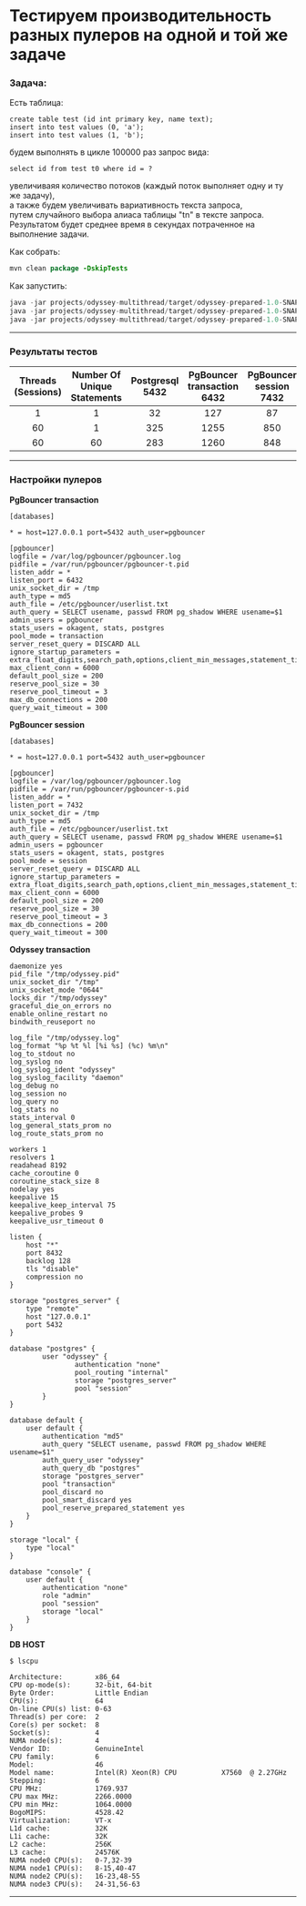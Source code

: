 # Тестируем производительность разных пулеров на одной и той же задаче

### Задача:

Есть таблица:
```roomsql
create table test (id int primary key, name text);
insert into test values (0, 'a');
insert into test values (1, 'b');
```
будем выполнять в цикле 100000 раз запрос вида:
```roomsql
select id from test t0 where id = ?
```
увеличиваяя количество потоков (каждый поток выполняет одну и ту же задачу), <br/>а также будем
увеличивать вариативность текста запроса, <br/>путем случайного выбора алиаса таблицы "tn" в тексте запроса.<br/>
Результатом будет среднее время в секундах потраченное на выполнение задачи.

Как собрать:
```java
mvn clean package -DskipTests
```
Как запустить:
```java
java -jar projects/odyssey-multithread/target/odyssey-prepared-1.0-SNAPSHOT.jar "jdbc:postgresql://10.0.0.4:5432/postgres?user=test&password=test" 1 1 100000
java -jar projects/odyssey-multithread/target/odyssey-prepared-1.0-SNAPSHOT.jar "jdbc:postgresql://10.0.0.4:5432/postgres?user=test&password=test" 60 1 100000
java -jar projects/odyssey-multithread/target/odyssey-prepared-1.0-SNAPSHOT.jar "jdbc:postgresql://10.0.0.4:5432/postgres?user=test&password=test" 60 60 100000
```

---

### Результаты тестов

| Threads<br/>(Sessions) | Number Of<br/>Unique <br/>Statements | Postgresql<br/>5432 | PgBouncer<br/>transaction<br/>6432 | PgBouncer<br/>session<br/>7432 | Odyssey<br/>transaction<br/>8432 |
|:----------------------:|:------------------------------------:|:-------------------:|:----------------------------------:|:------------------------------:|:--------------------------------:|
|           1            |                  1                   |         32          |                127                 |               87               |               101                |
|           60           |                  1                   |         325         |                1255                |              850               |               3540               |
|           60           |                  60                  |         283         |                1260                |              848               |               3680               |
---

### Настройки пулеров

**PgBouncer transaction**

```
[databases]

* = host=127.0.0.1 port=5432 auth_user=pgbouncer

[pgbouncer]
logfile = /var/log/pgbouncer/pgbouncer.log
pidfile = /var/run/pgbouncer/pgbouncer-t.pid
listen_addr = *
listen_port = 6432
unix_socket_dir = /tmp
auth_type = md5
auth_file = /etc/pgbouncer/userlist.txt
auth_query = SELECT usename, passwd FROM pg_shadow WHERE usename=$1
admin_users = pgbouncer
stats_users = okagent, stats, postgres
pool_mode = transaction
server_reset_query = DISCARD ALL
ignore_startup_parameters = extra_float_digits,search_path,options,client_min_messages,statement_timeout
max_client_conn = 6000
default_pool_size = 200
reserve_pool_size = 30
reserve_pool_timeout = 3
max_db_connections = 200
query_wait_timeout = 300
```

**PgBouncer session**

```
[databases]

* = host=127.0.0.1 port=5432 auth_user=pgbouncer

[pgbouncer]
logfile = /var/log/pgbouncer/pgbouncer.log
pidfile = /var/run/pgbouncer/pgbouncer-s.pid
listen_addr = *
listen_port = 7432
unix_socket_dir = /tmp
auth_type = md5
auth_file = /etc/pgbouncer/userlist.txt
auth_query = SELECT usename, passwd FROM pg_shadow WHERE usename=$1
admin_users = pgbouncer
stats_users = okagent, stats, postgres
pool_mode = session
server_reset_query = DISCARD ALL
ignore_startup_parameters = extra_float_digits,search_path,options,client_min_messages,statement_timeout
max_client_conn = 6000
default_pool_size = 200
reserve_pool_size = 30
reserve_pool_timeout = 3
max_db_connections = 200
query_wait_timeout = 300
```
**Odyssey transaction**

```
daemonize yes
pid_file "/tmp/odyssey.pid"
unix_socket_dir "/tmp"
unix_socket_mode "0644"
locks_dir "/tmp/odyssey"
graceful_die_on_errors no
enable_online_restart no
bindwith_reuseport no

log_file "/tmp/odyssey.log"
log_format "%p %t %l [%i %s] (%c) %m\n"
log_to_stdout no
log_syslog no
log_syslog_ident "odyssey"
log_syslog_facility "daemon"
log_debug no
log_session no
log_query no
log_stats no
stats_interval 0
log_general_stats_prom no
log_route_stats_prom no

workers 1
resolvers 1
readahead 8192
cache_coroutine 0
coroutine_stack_size 8
nodelay yes
keepalive 15
keepalive_keep_interval 75
keepalive_probes 9
keepalive_usr_timeout 0

listen {
	host "*"
	port 8432
	backlog 128
	tls "disable"
	compression no
}

storage "postgres_server" {
	type "remote"
	host "127.0.0.1"
	port 5432
}

database "postgres" {
        user "odyssey" {
                authentication "none"
                pool_routing "internal"
                storage "postgres_server"
                pool "session"
        }
}

database default {
	user default {
		authentication "md5"
		auth_query "SELECT usename, passwd FROM pg_shadow WHERE usename=$1"
		auth_query_user "odyssey"
		auth_query_db "postgres"
		storage "postgres_server"
		pool "transaction"
		pool_discard no
		pool_smart_discard yes
		pool_reserve_prepared_statement yes
	}
}

storage "local" {
	type "local"
}

database "console" {
	user default {
		authentication "none"
		role "admin"
		pool "session"
		storage "local"
	}
}
```

**DB HOST**

```shell
$ lscpu

Architecture:        x86_64
CPU op-mode(s):      32-bit, 64-bit
Byte Order:          Little Endian
CPU(s):              64
On-line CPU(s) list: 0-63
Thread(s) per core:  2
Core(s) per socket:  8
Socket(s):           4
NUMA node(s):        4
Vendor ID:           GenuineIntel
CPU family:          6
Model:               46
Model name:          Intel(R) Xeon(R) CPU           X7560  @ 2.27GHz
Stepping:            6
CPU MHz:             1769.937
CPU max MHz:         2266.0000
CPU min MHz:         1064.0000
BogoMIPS:            4528.42
Virtualization:      VT-x
L1d cache:           32K
L1i cache:           32K
L2 cache:            256K
L3 cache:            24576K
NUMA node0 CPU(s):   0-7,32-39
NUMA node1 CPU(s):   8-15,40-47
NUMA node2 CPU(s):   16-23,48-55
NUMA node3 CPU(s):   24-31,56-63
```

---
